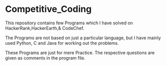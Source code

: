 # Competitive_Coding

This repository contains few Programs which I have solved on HackerRank,HackerEarth,& CodeChef.

The Programs are not based on just a particular language, but I have mainly used Python, C and Java for working out the problems.

These Programs are just for mere Practice. The respective questions are given as comments in the program file.

